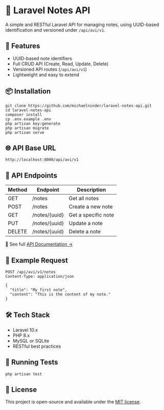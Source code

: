 # 📝 Laravel Notes API

A simple and RESTful Laravel API for managing notes, using UUID-based identification and versioned under `/api/avi/v1`.

## 🚀 Features

*   UUID-based note identifiers
*   Full CRUD API (Create, Read, Update, Delete)
*   Versioned API routes (`/api/avi/v1`)
*   Lightweight and easy to extend

## 📦 Installation

```
git clone https://github.com/michaelninder/laravel-notes-api.git
cd laravel-notes-api
composer install
cp .env.example .env
php artisan key:generate
php artisan migrate
php artisan serve
```

## 🌐 API Base URL

`http://localhost:8000/api/avi/v1`

## 🔧 API Endpoints

| Method | Endpoint | Description |
| --- | --- | --- |
| GET | /notes | Get all notes |
| POST | /notes | Create a new note |
| GET | /notes/{uuid} | Get a specific note |
| PUT | /notes/{uuid} | Update a note |
| DELETE | /notes/{uuid} | Delete a note |

📖 See full [API Documentation →](API_DOC.md)

## 📘 Example Request

```
POST /api/avi/v1/notes
Content-Type: application/json

{
  "title": "My first note",
  "content": "This is the content of my note."
}
```

## 🛠 Tech Stack

*   Laravel 10.x
*   PHP 8.x
*   MySQL or SQLite
*   RESTful best practices

## 🧪 Running Tests

```
php artisan test
```

## 📄 License

This project is open-source and available under the [MIT license](LICENSE).
